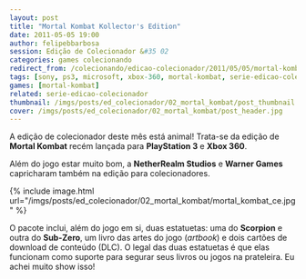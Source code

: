 ```yaml
---
layout: post
title: "Mortal Kombat Kollector's Edition"
date: 2011-05-05 19:00
author: felipebbarbosa
session: Edição de Colecionador &#35 02
categories: games colecionando
redirect_from: /colecionando/edicao-colecionador/2011/05/05/mortal-kombat-kollectors-edition.html
tags: [sony, ps3, microsoft, xbox-360, mortal-kombat, serie-edicao-colecionador]
games: [mortal-kombat]
related: serie-edicao-colecionador
thumbnail: /imgs/posts/ed_colecionador/02_mortal_kombat/post_thumbnail.jpg
cover: /imgs/posts/ed_colecionador/02_mortal_kombat/post_header.jpg
---
```


A edição de colecionador deste mês está animal! Trata-se da edição de **Mortal Kombat** recém lançada para **PlayStation 3** e **Xbox 360**.

<!--more-->

Além do jogo estar muito bom, a **NetherRealm Studios** e **Warner Games** capricharam também na edição para colecionadores.

{% include image.html
  url="/imgs/posts/ed_colecionador/02_mortal_kombat/mortal_kombat_ce.jpg" %}

O pacote inclui, além do jogo em si, duas estatuetas: uma do **Scorpion** e outra do **Sub-Zero**, um livro das artes do jogo (_artbook_) e dois cartões de download de conteúdo (DLC). O legal das duas estatuetas é que elas funcionam como suporte para segurar seus livros ou jogos na prateleira.
Eu achei muito show isso!
